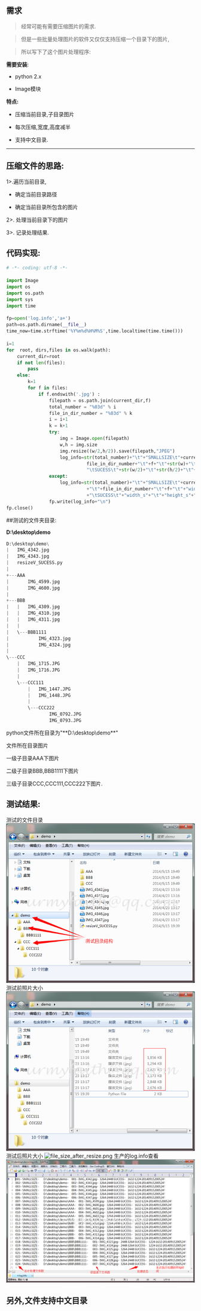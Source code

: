 ## 需求

> 经常可能有需要压缩图片的需求.

> 但是一些批量处理图片的软件又仅仅支持压缩一个目录下的图片,

> 所以写下了这个图片处理程序:

**需要安装**:

* python 2.x

* Image模块

**特点:**

* 压缩当前目录,子目录图片

* 每次压缩,宽度,高度减半

* 支持中文目录.

----


## **压缩文件的思路:**

1>.遍历当前目录,

* 确定当前目录路径

* 确定当前目录所包含的图片

2>. 处理当前目录下的图片

3>. 记录处理结果.


## 代码实现:

```python
# -*- coding: utf-8 -*-

import Image
import os
import os.path
import sys
import time

fp=open('log.info','a+')
path=os.path.dirname(__file__)
time_now=time.strftime('%Y%m%d%H%M%S',time.localtime(time.time()))

i=1
for  root, dirs,files in os.walk(path):
    current_dir=root 
    if not len(files):
        pass
    else:
        k=1
        for f in files:
            if f.endswith('.jpg') :
                filepath = os.path.join(current_dir,f)
                total_number = "%03d" % i
                file_in_dir_number = "%03d" % k
                i = i+1
                k = k+1
                try:   
                    img = Image.open(filepath)
                    w,h = img.size
                    img.resize((w/2,h/2)).save(filepath,"JPEG")
                    log_info=str(total_number)+"\t"+"SMALLSIZE\t"+current_dir+"\t"+ \
                              file_in_dir_number+"\t"+f+"\t"+str(w)+"\t"+str(h)+ \
                              "\tSUCESS\t"+str(w/2)+"\t"+str(h/2)+"\t"+time_now
                except:
                    log_info=str(total_number)+"\t"+"SMALLSIZE\t"+current_dir \
                              +"\t"+file_in_dir_number+"\t"+f+"\t"+"width"+"\t"+"height" \
                              +"\tSUCESS\t"+"width_s"+"\t"+"height_s"+"\t"+time_now
                fp.write(log_info+"\n")
fp.close()

```


##测试的文件夹目录:

**D:\desktop\demo**
```python
D:\desktop\demo\
|   IMG_4342.jpg
|   IMG_4343.jpg
|   resizeV_SUCESS.py
|
+---AAA
|       IMG_4599.jpg
|       IMG_4600.jpg
|
+---BBB
|   |   IMG_4309.jpg
|   |   IMG_4310.jpg
|   |   IMG_4311.jpg
|   |
|   \---BBB1111
|           IMG_4323.jpg
|           IMG_4324.jpg
|
\---CCC
    |   IMG_1715.JPG
    |   IMG_1716.JPG
    |
    \---CCC111
        |   IMG_1447.JPG
        |   IMG_1448.JPG
        |
        \---CCC222
                IMG_0792.JPG
                IMG_0793.JPG
```

python文件所在目录为"**D:\desktop\demo\**"

文件所在目录图片

一级子目录AAA下图片

二级子目录BBB,BBB1111下图片

三级子目录CCC,CCC111,CCC222下图片.

## 测试结果:
测试的文件目录
![test-py-file-tree.png](https://raw.githubusercontent.com/urmyfaith/resize_picture/master/images/test-py-file-tree.png)
测试前照片大小
![file_size_befor_test.png](https://raw.githubusercontent.com/urmyfaith/resize_picture/master/images/file_size_befor_test.png)
测试后照片大小
![file_size_after_resize.png](https://raw.githubusercontent.com/urmyfaith/resize_picture/master/images/tfile_size_after_resize.png)
生产的log.info查看
![log_info.png](https://raw.githubusercontent.com/urmyfaith/resize_picture/master/images/log_info.png)


## 另外,文件支持中文目录

